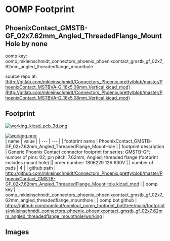 # OOMP Footprint  
## PhoenixContact_GMSTB-GF_02x7.62mm_Angled_ThreadedFlange_MountHole  by none  
  
oomp key: oomp_mkleinschmidt_connectors_phoenix_phoenixcontact_gmstb_gf_02x7_62mm_angled_threadedflange_mounthole  
  
source repo at: [http://gitlab.com/mkleinschmidt/Connectors_Phoenix.pretty/blob/master/PhoenixContact_MSTBVA-G_16x5.08mm_Vertical.kicad_mod](http://gitlab.com/mkleinschmidt/Connectors_Phoenix.pretty/blob/master/PhoenixContact_MSTBVA-G_16x5.08mm_Vertical.kicad_mod)  
## Footprint  
  
[![working_kicad_pcb_3d.png](working_kicad_pcb_3d_600.png)](working_kicad_pcb_3d.png)  
  
[![working.png](working_600.png)](working.png)  
| name | value | 
| --- | --- | 
| footprint name | PhoenixContact_GMSTB-GF_02x7.62mm_Angled_ThreadedFlange_MountHole | 
| footprint description | Generic Phoenix Contact connector footprint for series: GMSTB-GF; number of pins: 02; pin pitch: 7.62mm; Angled; threaded flange (footprint includes mount hole) || order number: 1806229 12A 630V | 
| number of pads | 4 | 
| github path | http://github.com/mkleinschmidt/Connectors_Phoenix.pretty/blob/master/PhoenixContact_GMSTB-GF_02x7.62mm_Angled_ThreadedFlange_MountHole.kicad_mod | 
| oomp key | oomp_mkleinschmidt_connectors_phoenix_phoenixcontact_gmstb_gf_02x7_62mm_angled_threadedflange_mounthole | 
| oomp bot github | https://github.com/oomlout/oomlout_oomp_footprint_bot/tree/main/footprints/mkleinschmidt_connectors_phoenix_phoenixcontact_gmstb_gf_02x7_62mm_angled_threadedflange_mounthole/working | 
## Images  
